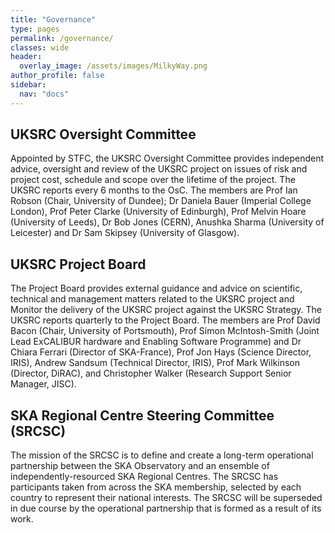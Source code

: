 ```yaml
---
title: "Governance"
type: pages
permalink: /governance/
classes: wide
header:
  overlay_image: /assets/images/MilkyWay.png
author_profile: false
sidebar: 
  nav: "docs"
---
```

## UKSRC Oversight Committee ##  
Appointed by STFC, the UKSRC Oversight Committee provides independent advice, oversight and review of the UKSRC project on issues of risk and project cost, schedule and scope over the lifetime of the project. The UKSRC reports every 6 months to the OsC. 
The members are Prof Ian Robson (Chair, University of Dundee); Dr Daniela Bauer (Imperial College London), Prof Peter Clarke (University of Edinburgh), Prof Melvin Hoare (University of Leeds), Dr Bob Jones (CERN), Anushka Sharma (University of Leicester) and Dr Sam Skipsey (University of Glasgow).  

## UKSRC Project Board ##  
The Project Board provides external guidance and advice on scientific, technical and management matters related to the UKSRC project and Monitor the delivery of the UKSRC project against the UKSRC Strategy. The UKSRC reports quarterly to the Project Board. 
The members are Prof David Bacon (Chair, University of Portsmouth), Prof Simon McIntosh-Smith (Joint Lead ExCALIBUR hardware and Enabling Software Programme) and Dr Chiara Ferrari (Director of SKA-France), Prof Jon Hays (Science Director, IRIS), Andrew Sandsum (Technical Director, IRIS), Prof Mark Wilkinson (Director, DiRAC), and Christopher Walker (Research Support Senior Manager, JISC).     
  
## SKA Regional Centre Steering Committee (SRCSC) ##
The mission of the SRCSC is to define and create a long-term operational partnership between the SKA Observatory and an ensemble of independently-resourced SKA Regional Centres. The SRCSC has participants taken from across the SKA membership, selected by each country to represent their national interests. The SRCSC will be superseded in due course by the operational partnership that is formed as a result of its work.





